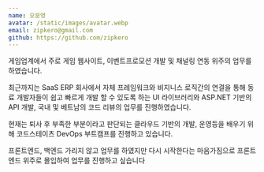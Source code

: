 ```yaml
---
name: 오문영
avatar: /static/images/avatar.webp
email: zipkero@gmail.com
github: https://github.com/zipkero
---
```


게임업계에서 주로 게임 웹사이트, 이벤트프로모션 개발 및 채널링 연동 위주의 업무를 하였습니다.

최근까지는 SaaS ERP 회사에서 자체 프레임워크와 비지니스 로직간의 연결을 통해
동료 개발자들이 쉽고 빠르게 개발 할 수 있도록 하는 UI 라이브러리와 ASP.NET 기반의
API 개발, 국내 및 베트남의 코드 리뷰의 업무를 진행하였습니다.

현재는 퇴사 후 부족한 부분이라고 판단되는 클라우드 기반의 개발, 운영등을 배우기 위해
코드스테이츠 DevOps 부트캠프를 진행하고 있습니다.

프론트엔드, 백엔드 가리지 않고 업무를 하였지만 다시 시작한다는 마음가짐으로
프론트엔드 위주로 몰입하여 업무를 진행하고 싶습니다
